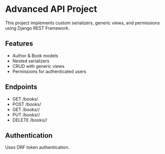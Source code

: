 # Advanced API Project

This project implements custom serializers, generic views, and permissions using Django REST Framework.

## Features
- Author & Book models
- Nested serializers
- CRUD with generic views
- Permissions for authenticated users

## Endpoints
- GET /books/
- POST /books/
- GET /books/<id>/
- PUT /books/<id>/
- DELETE /books/<id>/

## Authentication
Uses DRF token authentication.

